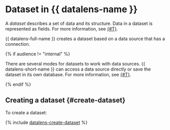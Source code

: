 # Dataset in {{ datalens-name }}

A _dataset_ describes a set of data and its structure.
Data in a dataset is represented as fields. For more information, see [{#T}](data-model.md).

{{ datalens-full-name }} creates a dataset based on a data source that has a connection.

{% if audience != "internal" %}

There are several modes for datasets to work with data sources.
{{ datalens-short-name }} can access a data source directly or save the dataset in its own database. For more information, see [{#T}](settings.md).

{% endif %}

## Creating a dataset {#create-dataset}

To create a dataset:

{% include [datalens-create-dataset](../../../_includes/datalens/operations/datalens-create-dataset.md) %}